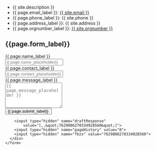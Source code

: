 <div class="container">
<div class="row">
  <ul class="contact-list">
    <li>{{ site.description }}</li>
    <li>{{ page.email_label }}:
        <a href="mailto:{{ site.email }}">{{ site.email }}</a></li>
    <li>{{ page.phone_label }}: {{ site.phone }}</li>
    <li>{{ page.address_label }}: {{ site.address }}</li>
    <li>{{ page.orgnumber_label }}: <a href="http://w2.brreg.no/enhet/sok/detalj.jsp?orgnr={{ site.orgnumber }}">{{ site.orgnumber }}</a></li>
  </ul>
</div>
</div>

## {{page.form_label}}

<div class="container">
  <div class="row">
    <form role="form" action="https://docs.google.com/forms/d/1KN1BQ1HWdrGHOZ0njf2K3WXvjQWT8EyiQwBKqHcTz6Q/formResponse?embedded=true" method="POST" target="_self" onsubmit="">
    <div class="col-xs-8 col-md-6">
        <div class="form-group required">
        <label for="InputName" class="control-label">{{ page.name_label }}</label>
        <div class="input-group">
          <input type="text" class="form-control" name="entry.1007638093" id="InputName" placeholder="{{ page.name_placeholder}}" required>
          <span class="input-group-addon"></span></div>
      </div>
      <div class="form-group required">
        <label for="InputName" class="control-label">{{ page.contact_label }}</label>
        <div class="input-group">
          <input type="text" class="form-control" name="entry.203897919" id="InputName" placeholder="{{ page.contact_placeholder}}" required>
          <span class="input-group-addon"></span></div>
      </div>
      <div class="form-group">
        <label for="InputMessage" class="control-label">{{ page.message_label }}</label>
        <div class="input-group">
          <textarea name="entry.1247437116" id="InputMessage" class="form-control" rows="5" placeholder="{{ page.message_placeholder }}"></textarea>
          <span class="input-group-addon"></span></div>
      </div>
      <input type="submit" name="submit" id="submit"
          value="{{ page.submit_label}} " class="btn btn-default pull-right">

        <input type="hidden" name="draftResponse"
            value="[,,&quot;7629806278334928560&quot;]">
        <input type="hidden" name="pageHistory" value="0">
        <input type="hidden" name="fbzx" value="7629806278334928560">
      </div>
    </form>
  </div>
</div>
